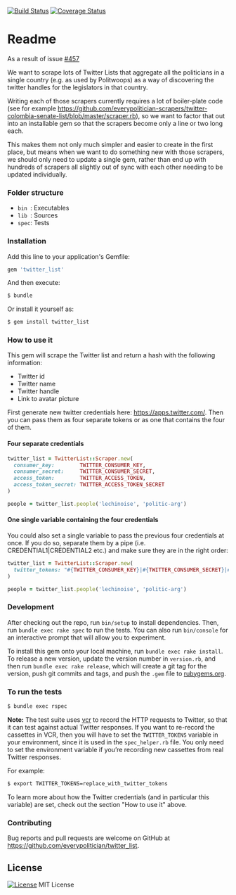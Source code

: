 [![Build Status](https://travis-ci.org/everypolitician/twitter_list.svg?branch=master)](https://travis-ci.org/everypolitician/twitter_list)
[![Coverage Status](https://coveralls.io/repos/github/everypolitician/twitter_list/badge.svg?branch=master)](https://coveralls.io/github/everypolitician/twitter_list?branch=master)

# Readme

As a result of issue [#457](https://github.com/everypolitician/everypolitician/issues/457)

We want to scrape lots of Twitter Lists that aggregate all the politicians in a single country (e.g. as used by Politwoops) as a way of discovering the twitter handles for the legislators in that country.

Writing each of those scrapers currently requires a lot of boiler-plate code (see for example https://github.com/everypolitician-scrapers/twitter-colombia-senate-list/blob/master/scraper.rb), so we want to factor that out into an installable gem so that the scrapers become only a line or two long each.

This makes them not only much simpler and easier to create in the first place, but means when we want to do something new with those scrapers, we should only need to update a single gem, rather than end up with hundreds of scrapers all slightly out of sync with each other needing to be updated individually.


### Folder structure

* `bin `: Executables
* `lib `: Sources
* `spec`: Tests


### Installation

Add this line to your application's Gemfile:

```ruby
gem 'twitter_list'
```

And then execute:

```bash
$ bundle
```

Or install it yourself as:

```bash
$ gem install twitter_list
```


### How to use it

This gem will scrape the Twitter list and return a hash with the following information:
* Twitter id
* Twitter name
* Twitter handle
* Link to avatar picture

First generate new twitter credentials here: https://apps.twitter.com/.
Then you can pass them as four separate tokens or as one that contains the four of them.

#### Four separate credentials

```ruby
twitter_list = TwitterList::Scraper.new(
  consumer_key:        TWITTER_CONSUMER_KEY,
  consumer_secret:     TWITTER_CONSUMER_SECRET,
  access_token:        TWITTER_ACCESS_TOKEN,
  access_token_secret: TWITTER_ACCESS_TOKEN_SECRET
)

people = twitter_list.people('lechinoise', 'politic-arg')
```

#### One single variable containing the four credentials

You could also set a single variable to pass the previous four credentials at once.
If you do so, separate them by a pipe (i.e. CREDENTIAL1|CREDENTIAL2 etc.) and make
sure they are in the right order:

```ruby
twitter_list = TwitterList::Scraper.new(
  twitter_tokens: "#{TWITTER_CONSUMER_KEY}|#{TWITTER_CONSUMER_SECRET}|#{TWITTER_ACCESS_TOKEN}|#{TWITTER_ACCESS_TOKEN_SECRET}"
)

people = twitter_list.people('lechinoise', 'politic-arg')
```


### Development

After checking out the repo, run `bin/setup` to install dependencies. Then, run `bundle exec rake spec` to run the tests. You can also run `bin/console` for an interactive prompt that will allow you to experiment.

To install this gem onto your local machine, run `bundle exec rake install`. To release a new version, update the version number in `version.rb`, and then run `bundle exec rake release`, which will create a git tag for the version, push git commits and tags, and push the `.gem` file to [rubygems.org](https://rubygems.org).


### To run the tests

```bash
$ bundle exec rspec
```

**Note:** The test suite uses [vcr](https://github.com/vcr/vcr) to record the HTTP requests to Twitter, so that it can test against actual Twitter responses. If you want to re-record the cassettes in VCR, then you will have to set the `TWITTER_TOKENS` variable in your environment, since it is used in the `spec_helper.rb` file. You only need to set the environment variable if you’re recording new cassettes from real Twitter responses.

For example:

```bash
$ export TWITTER_TOKENS=replace_with_twitter_tokens
```

To learn more about how the Twitter credentials (and in particular this variable) are set, check out the section "How to use it" above.


### Contributing

Bug reports and pull requests are welcome on GitHub at https://github.com/everypolitician/twitter_list.


## License

[![License](https://img.shields.io/badge/mit-license-green.svg?style=flat)](https://opensource.org/licenses/MIT)
MIT License
